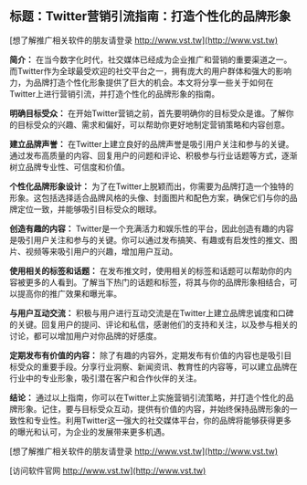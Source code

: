 ## **标题：Twitter营销引流指南：打造个性化的品牌形象**

[想了解推广相关软件的朋友请登录 http://www.vst.tw](http://www.vst.tw)

**简介：**
在当今数字化时代，社交媒体已经成为企业推广和营销的重要渠道之一。而Twitter作为全球最受欢迎的社交平台之一，拥有庞大的用户群体和强大的影响力，为品牌打造个性化形象提供了巨大的机会。本文将分享一些关于如何在Twitter上进行营销引流，并打造个性化的品牌形象的指南。

**明确目标受众：**
在开始Twitter营销之前，首先要明确你的目标受众是谁。了解你的目标受众的兴趣、需求和偏好，可以帮助你更好地制定营销策略和内容创意。

**建立品牌声誉：**
在Twitter上建立良好的品牌声誉是吸引用户关注和参与的关键。通过发布高质量的内容、回复用户的问题和评论、积极参与行业话题等方式，逐渐树立品牌专业性、可信度和价值。

**个性化品牌形象设计：**
为了在Twitter上脱颖而出，你需要为品牌打造一个独特的形象。这包括选择适合品牌风格的头像、封面图片和配色方案，确保它们与你的品牌定位一致，并能够吸引目标受众的眼球。

**创造有趣的内容：**
Twitter是一个充满活力和娱乐性的平台，因此创造有趣的内容是吸引用户关注和参与的关键。你可以通过发布搞笑、有趣或有启发性的推文、图片、视频等来吸引用户的兴趣，增加用户互动。

**使用相关的标签和话题：**
在发布推文时，使用相关的标签和话题可以帮助你的内容被更多的人看到。了解当下热门的话题和标签，将其与你的品牌形象相结合，可以提高你的推广效果和曝光率。

**与用户互动交流：**
积极与用户进行互动交流是在Twitter上建立品牌忠诚度和口碑的关键。回复用户的提问、评论和私信，感谢他们的支持和关注，以及参与相关的讨论，都可以增加用户对你品牌的好感度。

**定期发布有价值的内容：**
除了有趣的内容外，定期发布有价值的内容也是吸引目标受众的重要手段。分享行业洞察、新闻资讯、教育性的内容等，可以建立品牌在行业中的专业形象，吸引潜在客户和合作伙伴的关注。

**结论：**
通过以上指南，你可以在Twitter上实施营销引流策略，并打造个性化的品牌形象。记住，要与目标受众互动，提供有价值的内容，并始终保持品牌形象的一致性和专业性。利用Twitter这一强大的社交媒体平台，你的品牌将能够获得更多的曝光和认可，为企业的发展带来更多机遇。

[想了解推广相关软件的朋友请登录 http://www.vst.tw](http://www.vst.tw)


[访问软件官网 http://www.vst.tw](http://www.vst.tw)
